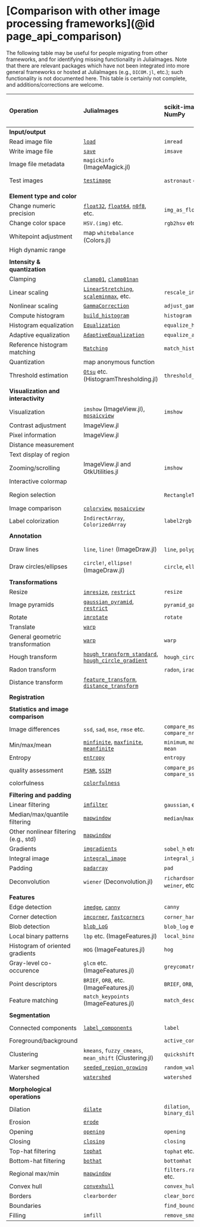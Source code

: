 # [Comparison with other image processing frameworks](@id page_api_comparison)

The following table may be useful for people migrating from other
frameworks, and for identifying missing functionality in
JuliaImages. Note that there are relevant packages which have not been
integrated into more general frameworks or hosted at JuliaImages
(e.g., `DICOM.jl`, etc.); such functionality is not documented here.
This table is certainly not complete, and additions/corrections are
welcome.

| Operation                             | JuliaImages                               | scikit-image + NumPy              | Matlab (ImageProcessing + ComputerVision) |
| :------------------------------------ | :---------------------------------------- | :-------------------------------- | :---------------------------------------- |
| **Input/output**                      |                                           |                                   |                                           |
| Read image file                       | [`load`](@ref)                            | `imread`                          | `imread`                                  |
| Write image file                      | [`save`](@ref)                            | `imsave`                          | `imwrite`                                 |
| Image file metadata                   | `magickinfo` (ImageMagick.jl)             |                                   | `imfinfo`                                 |
| Test images                           | [`testimage`](@ref)                       | `astronaut` etc.                  | “cameraman.tif” etc                       |
|                                       |                                           |                                   |                                           |
| **Element type and color**            |                                           |                                   |                                           |
| Change numeric precision              | [`float32`](@ref), [`float64`](@ref), [`n0f8`](@ref), etc. | `img_as_float` etc  | `im2double` etc                        |
| Change color space                    | `HSV.(img)` etc.                          | `rgb2hsv` etc.                    | `rgb2lab` etc.                            |
| Whitepoint adjustment                 | map `whitebalance` (Colors.jl)            |                                   | `makecform`                               |
| High dynamic range                    |                                           |                                   | `tonemap`                                 |
|                                       |                                           |                                   |                                           |
| **Intensity & quantization**          |                                           |                                   |                                           |
| Clamping                              | [`clamp01`](@ref), [`clamp01nan`](@ref)   |                                   |                                           |
| Linear scaling                        | [`LinearStretching`](@ref), [`scaleminmax`](@ref), etc.  | `rescale_intensity`| `imadjust`                                |
| Nonlinear scaling                     | [`GammaCorrection`](@ref)                 | `adjust_gamma`                    | `imadjust`                                |
| Compute histogram                     | [`build_histogram`](@ref)                 | `histogram`                       | `imhist`                                  |
| Histogram equalization                | [`Equalization`](@ref)                    | `equalize_hist`                   | `histeq`                                  |
| Adaptive equalization                 | [`AdaptiveEqualization`](@ref)            | `equalize_adapthist`              | `adapthisteq`                             |
| Reference histogram matching          | [`Matching`](@ref)                        | `match_histograms`                | `imhistmatch`                             |
| Quantization                          | map anonymous function                    |                                   | `imquantize`                              |
| Threshold estimation                  | [`Otsu`](@ref) etc. (HistogramThresholding.jl) | `threshold_otsu` etc.             | `graythresh` etc.                         |
|                                       |                                           |                                   |                                           |
| **Visualization and interactivity**   |                                           |                                   |                                           |
| Visualization                         | `imshow` (ImageView.jl), [`mosaicview`](@ref) | `imshow`                      | `imshow`, `implay`, `montage`, etc.       |
| Contrast adjustment                   | ImageView.jl                              |                                   | `imcontrast`                              |
| Pixel information                     | ImageView.jl                              |                                   | `impixelinfo`                             |
| Distance measurement                  |                                           |                                   | `imdistline`                              |
| Text display of region                |                                           |                                   | `impixelregion`                           |
| Zooming/scrolling                     | ImageView.jl and GtkUtilities.jl          | `imshow`                          | `imscrollpanel` etc.                      |
| Interactive colormap                  |                                           |                                   | `imcolormaptool`                          |
| Region selection                      |                                           | `RectangleTool` etc.              | `imrect`, `imellipse`, `imfreehand`, etc. |
| Image comparison                      | [`colorview`](@ref), [`mosaicview`](@ref) |                                   | `imshowpair`, `imfuse`                    |
| Label colorization                    | `IndirectArray`, `ColorizedArray`         | `label2rgb`                       | `label2rgb`                               |
|                                       |                                           |                                   |                                           |
| **Annotation**                        |                                           |                                   |                                           |
| Draw lines                            | `line`, `line!` (ImageDraw.jl)            | `line`, `polygon`                 | `line` (visualization only)               |
| Draw circles/ellipses                 | `circle!`, `ellipse!` (ImageDraw.jl)      | `circle`, `ellipse`               | `viscircles` (visualization only)         |
|                                       |                                           |                                   |                                           |
| **Transformations**                   |                                           |                                   |                                           |
| Resize                                | [`imresize`](@ref), [`restrict`](@ref)    | `resize`                          | `imresize`                                |
| Image pyramids                        | [`gaussian_pyramid`](@ref), [`restrict`](@ref) | `pyramid_gaussian` etc.      | `impyramid`                               |
| Rotate                                | [`imrotate`](@ref)                        | `rotate`                          | `imrotate`                                |
| Translate                             | [`warp`](@ref)                            |                                   | `imtranslate`                             |
| General geometric transformation      | [`warp`](@ref)                            | `warp`                            | `imwarp`                                  |
| Hough transform                       | [`hough_transform_standard`](@ref), [`hough_circle_gradient`](@ref) | `hough_circle`, etc.  | `hough`                     |
| Radon transform                       |                                           | `radon`, `iradon`                 | `radon`, `iradon`                         |
| Distance transform                    | [`feature_transform`](@ref), [`distance_transform`](@ref) |                   | `bwdist`, `graydist`                      |
|                                       |                                           |                                   |                                           |
| **Registration**                      |                                           |                                   |                                           |
|                                       |                                           |                                   |                                           |
| **Statistics and image comparison**   |                                           |                                   |                                           |
| Image differences                     | `ssd`, `sad`, `mse`, `rmse` etc.          | `compare_mse`, `compare_nrmse`    | `immse`           |
| Min/max/mean                          | [`minfinite`](@ref), [`maxfinite`](@ref), [`meanfinite`](@ref)    | `minimum`, `maximum`, `mean`      | `nanmax`, etc.    |
| Entropy                               | [`entropy`](@ref)                         | `entropy`                         | `entropy`                                 |
| quality assessment                    | [`PSNR`](@ref), [`SSIM`](@ref)            | `compare_psnr`, `compare_ssim`    | `psnr`, `ssim`                        |
| colorfulness                          | [`colorfulness`](@ref)                    |                                   |                                           |
|                                       |                                           |                                   |                                           |
| **Filtering and padding**             |                                           |                                   |                                           |
| Linear filtering                      | [`imfilter`](@ref)                        | `gaussian`, etc.                  | `imfilter`                                |
| Median/max/quantile filtering         | [`mapwindow`](@ref)                       | `median`/`max` etc.               | `nlfilter`, `medfilt2`, etc.              |
| Other nonlinear filtering (e.g., std) | [`mapwindow`](@ref)                       |                                   | `nlfilter`, `stdfilt`                     |
| Gradients                             | [`imgradients`](@ref)                     | `sobel_h` etc.                    | `imgradientxy` etc.                       |
| Integral image                        | [`integral_image`](@ref)                  | `integral_image`                  | `integralImage`                           |
| Padding                               | [`padarray`](@ref)                        | `pad`                             | `padarray`                                |
| Deconvolution                         | `wiener` (Deconvolution.jl)               | `richardson_lucy`, `weiner`, etc. | `deconvlucy`, `deconvwnr`, etc.           |
|                                       |                                           |                                   |                                           |
| **Features**                          |                                           |                                   |                                           |
| Edge detection                        | [`imedge`](@ref), [`canny`](@ref)         | `canny`                           | `edge`                                    |
| Corner detection                      | [`imcorner`](@ref), [`fastcorners`](@ref) | `corner_harris` etc.              | `detectFASTFeatures`                      |
| Blob detection                        | [`blob_LoG`](@ref)                        | `blob_log` etc.                   |                                           |
| Local binary patterns                 | `lbp` etc. (ImageFeatures.jl)             | `local_binary_pattern`            | `extractLBPFeatures`                      |
| Histogram of oriented gradients       | `HOG` (ImageFeatures.jl)                  | `hog`                             | `extractHOGFeatures`                      |
| Gray-level co-occurence               | `glcm` etc. (ImageFeatures.jl)            | `greycomatrix`                    | `graycomatrix`                            |
| Point descriptors                     | `BRIEF`, `ORB`, etc. (ImageFeatures.jl)   | `BRIEF`, `ORB`, etc.              | `detectBRISK` etc.                        |
| Feature matching                      | `match_keypoints` (ImageFeatures.jl)      | `match_descriptors`               | `matchFeatures`                           |
|                                       |                                           |                                   |                                           |
| **Segmentation**                      |                                           |                                   |                                           |
| Connected components                  | [`label_components`](@ref)                | `label`                           | `bwconncomp`, `bwlabel`                   |
| Foreground/background                 |                                           | `active_contour`                  | `activecontour`                           |
| Clustering                            | `kmeans`, `fuzzy_cmeans`, `mean_shift` (Clustering.jl) | `quickshift`, `slic` |                                           |
| Marker segmentation                   | [`seeded_region_growing`](@ref)           | `random_walker`                   | `imsegfmm`                                |
| Watershed                             | [`watershed`](@ref)                       | `watershed`                       | `watershed`                               |
|                                       |                                           |                                   |                                           |
| **Morphological operations**          |                                           |                                   |                                           |
| Dilation                              | [`dilate`](@ref)                          | `dilation`, `binary_dilation`     | `imdilate`                                |
| Erosion                               | [`erode`](@ref)                           |                                   |                                           |
| Opening                               | [`opening`](@ref)                         | `opening`                         | `imopen`                                  |
| Closing                               | [`closing`](@ref)                         | `closing`                         | `imclose`                                 |
| Top-hat filtering                     | [`tophat`](@ref)                          | `tophat` etc.                     | `imtophat`                                |
| Bottom-hat filtering                  | [`bothat`](@ref)                          | `bottomhat`                       | `imbothat`                                |
| Regional max/min                      | [`mapwindow`](@ref)                       | `filters.rank.maximum` etc.       | `imregionalmax` etc.                      |
| Convex hull                           | [`convexhull`](@ref)                      | `convex_hull_image`               | `bwconvhull`                              |
| Borders                               | `clearborder`                             | `clear_border`                    | `imclearborder`                           |
| Boundaries                            |                                           | `find_boundaries`                 | `boundarymask`                            |
| Filling                               | `imfill`                                  | `remove_small_holes`              | `imfill`, `regionfill`                    |
